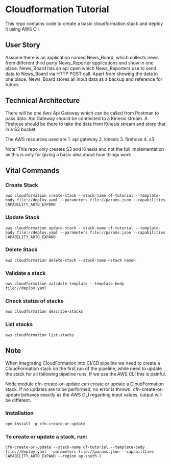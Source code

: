 # Cloudformation Tutorial

This repo contains code to create a basic cloudformation stack and deploy it using AWS Cli.

## User Story

Assume there is an application named News_Board, which collects news from different third party News_Reporter applications and show in one place. News_Board has an api open which News_Reporters use to send data to News_Board via HTTP POST call. Apart from showing the data in one place, News_Board stores all input data as a backup and reference for future.

## Technical Architecture

There will be one Aws Api Gateway which can be called from Postman to pass data. Api Gateway should be connected to a Kinesis stream. A Firehose should be there to take the data from Kinesis stream and store that in a S3 bucket.

The AWS resources used are 
    1. api gateway
    2. kinesis
    3. firehose
    4. s3
    
Note: This repo only creates S3 and Kinesis and not the full implementation as this is only for giving a basic idea about how things work

## Vital Commands

### Create Stack
`aws cloudformation create-stack --stack-name cf-tutorial --template-body file://deploy.yaml --parameters file://params.json --capabilities CAPABILITY_AUTO_EXPAND`

### Update Stack
`aws cloudformation update-stack --stack-name cf-tutorial --template-body file://deploy.yaml --parameters file://params.json --capabilities CAPABILITY_AUTO_EXPAND`

### Delete Stack
`aws cloudformation delete-stack --stack-name <stack name>`

### Validate a stack
`aws cloudformation validate-template --template-body file://deploy.yaml`

### Check status of stacks
`aws cloudformation describe-stacks`

### List stacks
`aws cloudformation list-stacks`

## Note
When integrating CloudFormation into CI/CD pipeline we need to create a CloudFormation stack on the first run of the pipeline, while  need to update the stack for all following pipeline runs. If we use the AWS CLI this is painful.

Node module cfn-create-or-update can create or update a CloudFormation stack. If no updates are to be performed, no error is thrown. cfn-create-or-update behaves exactly as the AWS CLI regarding input values, output will be different.

### Installation
`npm install -g cfn-create-or-update`

### To create or update a stack, run:
`cfn-create-or-update --stack-name cf-tutorial --template-body file://deploy.yaml --parameters file://params.json --capabilities CAPABILITY_AUTO_EXPAND --region ap-south-1`
